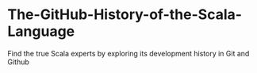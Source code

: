 # The-GitHub-History-of-the-Scala-Language
Find the true Scala experts by exploring its development history in Git and Github
